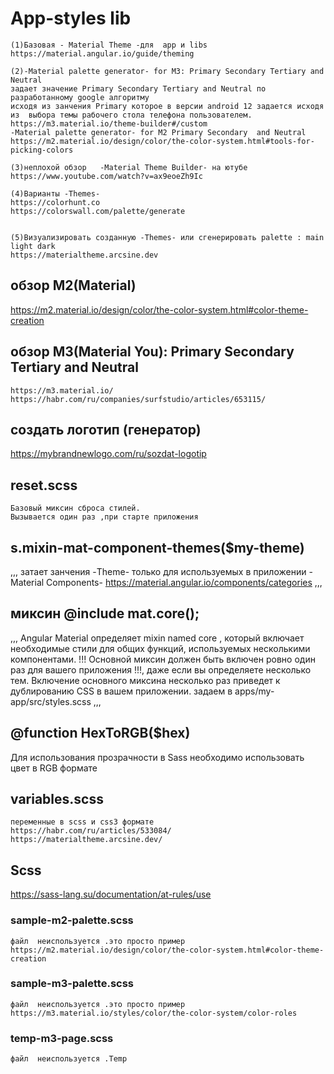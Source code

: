 # App-styles lib
```
(1)Базовая - Material Theme -для  app и libs
https://material.angular.io/guide/theming

(2)-Material palette generator- for M3: Primary Secondary Tertiary and Neutral
задает значение Primary Secondary Tertiary and Neutral по разработанному google алгоритму
исходя из занчения Primary которое в версии android 12 задается исходя из  выбора темы рабочего стола телефона пользователем.
https://m3.material.io/theme-builder#/custom 
-Material palette generator- for M2 Primary Secondary  and Neutral
https://m2.material.io/design/color/the-color-system.html#tools-for-picking-colors 

(3)неплохой обзор   -Material Theme Builder- на ютубе
https://www.youtube.com/watch?v=ax9eoeZh9Ic

(4)Варианты -Themes-
https://colorhunt.co
https://colorswall.com/palette/generate


(5)Визуализировать созданную -Themes- или сгенерировать palette : main light dark
https://materialtheme.arcsine.dev

```
## обзор M2(Material) 
https://m2.material.io/design/color/the-color-system.html#color-theme-creation
## обзор M3(Material You): Primary Secondary Tertiary and Neutral
```
https://m3.material.io/
https://habr.com/ru/companies/surfstudio/articles/653115/
```

## создать логотип (генератор)
 https://mybrandnewlogo.com/ru/sozdat-logotip 

##  reset.scss
```
Базовый миксин сброса стилей. 
Вызывается один раз ,при старте приложения

```

##  s.mixin-mat-component-themes($my-theme)
,,,
затает занчения -Theme-  только для используемых в приложении -Material Components-
https://material.angular.io/components/categories
,,,

## миксин @include mat.core();
,,,
Angular Material определяет mixin named core , 
который включает необходимые стили для общих функций,
 используемых несколькими компонентами. 
 !!! Основной миксин должен быть включен ровно один раз для вашего приложения !!!, 
 даже если вы определяете несколько тем. 
 Включение основного миксина несколько раз приведет к дублированию CSS в вашем приложении.
 задаем в apps/my-app/src/styles.scss
,,,

## @function HexToRGB($hex)
Для использования прозрачности в Sass необходимо использовать цвет в RGB формате

## variables.scss
 ```
 переменные в scss и css3 формате
 https://habr.com/ru/articles/533084/
 https://materialtheme.arcsine.dev/
 ```

## Scss
https://sass-lang.su/documentation/at-rules/use


### sample-m2-palette.scss
```
файл  неиспользуется .это просто пример
https://m2.material.io/design/color/the-color-system.html#color-theme-creation
```
### sample-m3-palette.scss
```
файл  неиспользуется .это просто пример
https://m3.material.io/styles/color/the-color-system/color-roles
```
### temp-m3-page.scss
```
файл  неиспользуется .Temp
```